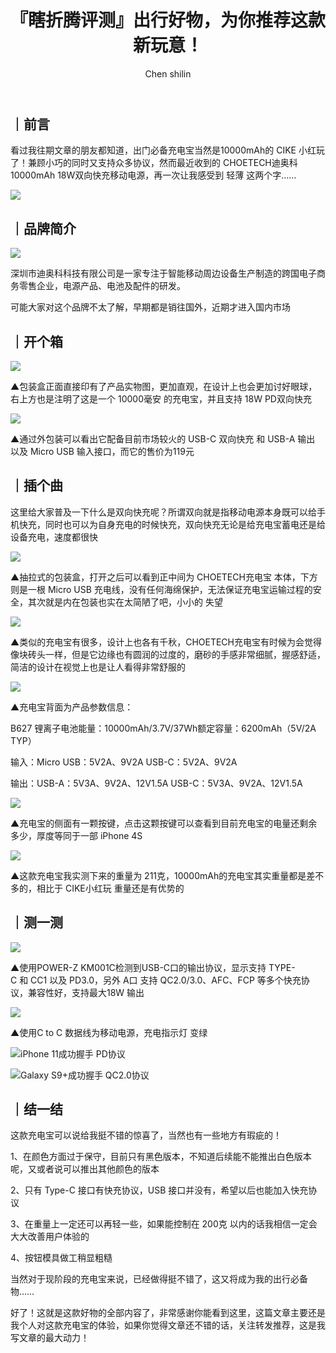 ﻿---
layout: '../../layouts/MarkdownPost.astro'
title: '『瞎折腾评测』出行好物，为你推荐这款新玩意！'
pubDate: 2020-05-20
description: '然而最近收到的 CHOETECH迪奥科10000mAh 18W双向快充移动电源，再一次让我感受到轻薄这两个字……'
author: 'Chen shilin'
cover:
    url: 'https://i.urusai.cc/rPXzj.jpg'
    square: 'https://i.urusai.cc/rPXzj.jpg'
    alt: 'cover'
tags: ["移动电源", "测评", "Apple","原创"]
theme: 'light'
featured: false
---


## ｜前言

看过我往期文章的朋友都知道，出门必备充电宝当然是10000mAh的 CIKE 小红玩了！兼顾小巧的同时又支持众多协议，然而最近收到的 CHOETECH迪奥科10000mAh 18W双向快充移动电源，再一次让我感受到 轻薄 这两个字……
 
![](https://zaaap-1254235226.cos.ap-guangzhou.myqcloud.com/long_pic/2020/05/27/20200527110356990.jpg?size=1920x1080&imageMogr2/format/jpeg/quality/60)

## ｜品牌简介

![](https://zaaap-1254235226.cos.ap-guangzhou.myqcloud.com/long_pic/2020/05/27/20200527110356880.jpg?size=1920x1080&imageMogr2/format/jpeg/quality/60)

深圳市迪奥科科技有限公司是一家专注于智能移动周边设备生产制造的跨国电子商务零售企业，电源产品、电池及配件的研发。

可能大家对这个品牌不太了解，早期都是销往国外，近期才进入国内市场

## ｜开个箱

![](https://zaaap-1254235226.cos.ap-guangzhou.myqcloud.com/long_pic/2020/05/27/20200527110356774.jpg?size=1920x1080&imageMogr2/format/jpeg/quality/60)

▲包装盒正面直接印有了产品实物图，更加直观，在设计上也会更加讨好眼球，右上方也是注明了这是一个 10000毫安 的充电宝，并且支持 18W PD双向快充

![](https://zaaap-1254235226.cos.ap-guangzhou.myqcloud.com/long_pic/2020/05/27/20200527110356293.jpg?size=1920x1080&imageMogr2/format/jpeg/quality/60)

▲通过外包装可以看出它配备目前市场较火的 USB-C 双向快充 和 USB-A 输出 以及 Micro USB 输入接口，而它的售价为119元

## ｜插个曲

这里给大家普及一下什么是双向快充呢？所谓双向就是指移动电源本身既可以给手机快充，同时也可以为自身充电的时候快充，双向快充无论是给充电宝蓄电还是给设备充电，速度都很快

![](https://zaaap-1254235226.cos.ap-guangzhou.myqcloud.com/long_pic/2020/05/27/20200527110356526.jpg?size=1920x1080&imageMogr2/format/jpeg/quality/60)

▲抽拉式的包装盒，打开之后可以看到正中间为 CHOETECH充电宝 本体，下方则是一根 Micro USB 充电线，没有任何海绵保护，无法保证充电宝运输过程的安全，其次就是内在包装也实在太简陋了吧，小小的 失望

![](https://zaaap-1254235226.cos.ap-guangzhou.myqcloud.com/long_pic/2020/05/27/20200527110356333.jpg?size=1920x1080&imageMogr2/format/jpeg/quality/60)

▲类似的充电宝有很多，设计上也各有千秋，CHOETECH充电宝有时候为会觉得像块砖头一样，但是它边缘也有圆润的过度的，磨砂的手感非常细腻，握感舒适，简洁的设计在视觉上也是让人看得非常舒服的

![](https://zaaap-1254235226.cos.ap-guangzhou.myqcloud.com/long_pic/2020/05/27/20200527110356733.jpg?size=1920x1080&imageMogr2/format/jpeg/quality/60)

▲充电宝背面为产品参数信息：

B627 锂离子电池能量：10000mAh/3.7V/37Wh额定容量：6200mAh（5V/2A TYP）

输入：Micro USB：5V2A、9V2A USB-C：5V2A、9V2A

输出：USB-A：5V3A、9V2A、12V1.5A USB-C：5V3A、9V2A、12V1.5A

![](https://zaaap-1254235226.cos.ap-guangzhou.myqcloud.com/long_pic/2020/05/27/2020052711035689.jpg?size=1920x1080&imageMogr2/format/jpeg/quality/60)

▲充电宝的侧面有一颗按键，点击这颗按键可以查看到目前充电宝的电量还剩余多少，厚度等同于一部 iPhone 4S

![](https://zaaap-1254235226.cos.ap-guangzhou.myqcloud.com/long_pic/2020/05/27/20200527110356860.jpg?size=3840x1080&imageMogr2/format/jpeg/quality/60)

▲这款充电宝我实测下来的重量为 211克，10000mAh的充电宝其实重量都是差不多的，相比于 CIKE小红玩 重量还是有优势的

## ｜测一测

![](https://zaaap-1254235226.cos.ap-guangzhou.myqcloud.com/long_pic/2020/05/27/20200527110356875.jpg?size=1920x1080&imageMogr2/format/jpeg/quality/60)

▲使用POWER-Z KM001C检测到USB-C口的输出协议，显示支持 TYPE-C 和 CC1 以及 PD3.0，另外 A口 支持 QC2.0/3.0、AFC、FCP 等多个快充协议，兼容性好，支持最大18W 输出

![](https://zaaap-1254235226.cos.ap-guangzhou.myqcloud.com/long_pic/2020/05/27/20200527110356939.jpg?size=1920x1080&imageMogr2/format/jpeg/quality/60)

▲使用C to C 数据线为移动电源，充电指示灯 变绿

![ iPhone 11成功握手 PD协议](https://zaaap-1254235226.cos.ap-guangzhou.myqcloud.com/long_pic/2020/05/27/20200527110356449.jpg?size=1920x1080&imageMogr2/format/jpeg/quality/60)

![ Galaxy S9+成功握手 QC2.0协议](https://zaaap-1254235226.cos.ap-guangzhou.myqcloud.com/long_pic/2020/05/27/20200527110356785.jpg?size=1920x1080&imageMogr2/format/jpeg/quality/60)

## ｜结一结

这款充电宝可以说给我挺不错的惊喜了，当然也有一些地方有瑕疵的！

1、在颜色方面过于保守，目前只有黑色版本，不知道后续能不能推出白色版本呢，又或者说可以推出其他颜色的版本

2、只有 Type-C 接口有快充协议，USB 接口并没有，希望以后也能加入快充协议

3、在重量上一定还可以再轻一些，如果能控制在 200克 以内的话我相信一定会大大改善用户体验的

4、按钮模具做工稍显粗糙

当然对于现阶段的充电宝来说，已经做得挺不错了，这又将成为我的出行必备物……

好了！这就是这款好物的全部内容了，非常感谢你能看到这里，这篇文章主要还是我个人对这款充电宝的体验，如果你觉得文章还不错的话，关注转发推荐，这是我写文章的最大动力！



